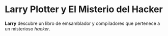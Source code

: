 Larry Plotter y El Misterio del Hacker
======================================

**Larry** descubre un libro de emsamblador y compiladores que pertenece a un misterioso *hacker*.
